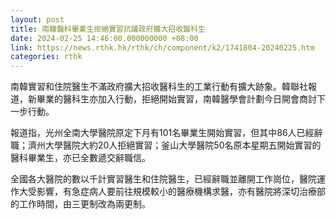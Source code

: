 ```yaml
---
layout: post
title: 南韓醫科畢業生拒絕實習抗議政府擴大招收醫科生
date: 2024-02-25 14:46:00.000000000 +08:00
link: https://news.rthk.hk/rthk/ch/component/k2/1741804-20240225.htm
categories: rthk
---
```


南韓實習和住院醫生不滿政府擴大招收醫科生的工業行動有擴大跡象。韓聯社報道，新畢業的醫科生亦加入行動，拒絕開始實習，南韓醫學會計劃今日開會商討下一步行動。

報道指，光州全南大學醫院原定下月有101名畢業生開始實習，但其中86人已經辭職；濟州大學醫院大約20人拒絕實習；釜山大學醫院50名原本星期五開始實習的醫科畢業生，亦已全數遞交辭職信。

全國各大醫院的數以千計實習醫生和住院醫生，已經辭職並離開工作崗位，醫院運作大受影響，有急症病人要前往規模較小的醫療機構求醫，亦有醫院將深切治療部的工作時間，由三更制改為兩更制。
